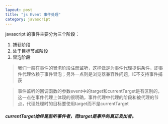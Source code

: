 ```yaml
---
layout: post
title: "js Event 事件处理"
category: javascript
---
```


javascript 的事件主要分为三个阶段：
1. 捕获阶段
2. 处于目标节点阶段
3. 冒泡阶段

> 我们一般在事件的冒泡阶段注册监听，这样做是为事件代理提供条件，即事件代理依赖于事件冒泡；另外一点则是浏览器兼容性问题，IE不支持事件捕获

> 事件监听的回调函数的参数event中的target和currentTarget是有区别的，这一点在事件代理上体现的很明确，事件代理中代理的阶段和被代理的节点，代理处理时的目标要使用target而不是currentTarget


##### currentTarget始终是监听事件者，而target是事件的真正发出者。